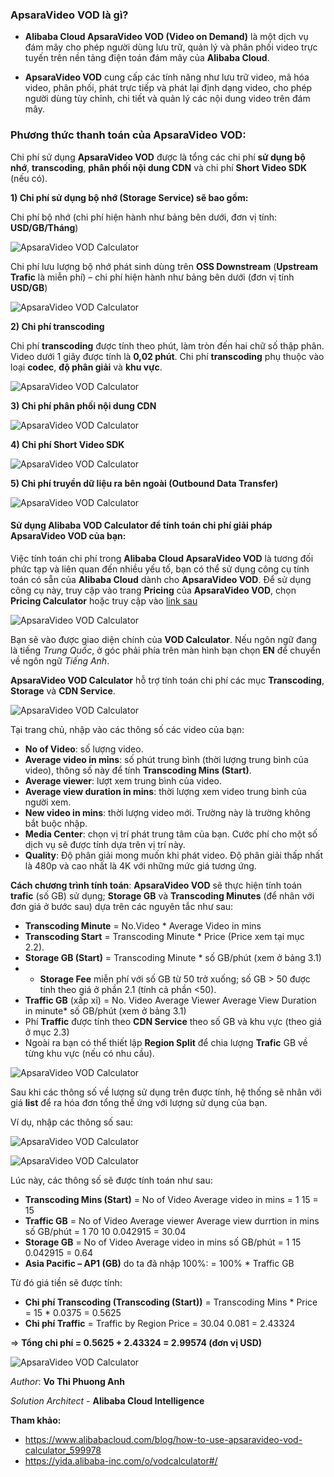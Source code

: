 ### ApsaraVideo VOD là gì?

- **Alibaba Cloud ApsaraVideo VOD (Video on Demand)** là một dịch vụ đám mây cho phép người dùng lưu trữ, quản lý và phân phối video trực tuyến trên nền tảng điện toán đám mây của **Alibaba Cloud**.

- **ApsaraVideo VOD** cung cấp các tính năng như lưu trữ video, mã hóa video, phân phối, phát trực tiếp và phát lại định dạng video, cho phép người dùng tùy chỉnh, chi tiết và quản lý các nội dung video trên đám mây.

### Phương thức thanh toán của ApsaraVideo VOD:

Chi phí sử dụng **ApsaraVideo VOD** được là tổng các chi phí **sử dụng bộ nhớ**, **transcoding**, **phân phối nội dung CDN** và chi phí **Short Video SDK** (nếu có).

**1) Chi phí sử dụng bộ nhớ (Storage Service) sẽ bao gồm:**

Chi phí bộ nhớ (chi phí hiện hành như bảng bên dưới, đơn vị tính: **USD/GB/Tháng**)

![ApsaraVideo VOD Calculator](/Image/ApsaraVideo-VOD-Calculator01.png)

Chi phí lưu lượng bộ nhớ phát sinh dùng trên **OSS Downstream** (**Upstream Trafic** là miễn phí) – chi phí hiện hành như bảng bên dưới (đơn vị tính **USD/GB**)

![ApsaraVideo VOD Calculator](/Image/ApsaraVideo-VOD-Calculator02.png)

**2) Chi phí transcoding**

Chi phí **transcoding** được tính theo phút, làm tròn đến hai chữ số thập phân. Video dưới 1 giây được tính là **0,02 phút**. Chi phí **transcoding** phụ thuộc vào loại **codec**, **độ phân giải** và **khu vực**.

![ApsaraVideo VOD Calculator](/Image/ApsaraVideo-VOD-Calculator03.png)

**3) Chi phí phân phối nội dung CDN**

![ApsaraVideo VOD Calculator](/Image/ApsaraVideo-VOD-Calculator04.png)

**4) Chi phí Short Video SDK**

![ApsaraVideo VOD Calculator](/Image/ApsaraVideo-VOD-Calculator05.png)

**5) Chi phí truyền dữ liệu ra bên ngoài (Outbound Data Transfer)**

![ApsaraVideo VOD Calculator](/Image/ApsaraVideo-VOD-Calculator06.png)

#### Sử dụng Alibaba VOD Calculator để tính toán chi phí giải pháp ApsaraVideo VOD của bạn:

Việc tính toán chi phí trong **Alibaba Cloud ApsaraVideo VOD** là tương đối phức tạp và liên quan đến nhiều yếu tố, bạn có thể sử dụng công cụ tính toán có sẵn của **Alibaba Cloud** dành cho **ApsaraVideo VOD**.
Để sử dụng công cụ này, truy cập vào trang **Pricing** của **ApsaraVideo VOD**, chọn **Pricing Calculator** hoặc truy cập vào [link sau](https://yida.alibaba-inc.com/o/vodcalculator#/)

![ApsaraVideo VOD Calculator](/Image/ApsaraVideo-VOD-Calculator07.png)

Bạn sẽ vào được giao diện chính của **VOD Calculator**. Nếu ngôn ngữ đang là tiếng *Trung Quốc*, ở góc phải phía trên màn hình bạn chọn **EN** để chuyển về ngôn ngữ *Tiếng Anh*. 

**ApsaraVideo VOD Calculator** hỗ trợ tính toán chi phí các mục **Transcoding**, **Storage** và **CDN Service**.

![ApsaraVideo VOD Calculator](/Image/ApsaraVideo-VOD-Calculator08.png)

Tại trang chủ, nhập vào các thông số các video của bạn:

- **No of Video**: số lượng video.
- **Average video in mins**: số phút trung bình (thời lượng trung bình của video), thông số này để tính **Transcoding Mins (Start)**.
- **Average viewer**: lượt xem trung bình của video.
- **Average view duration in mins**: thời lượng xem video trung bình của người xem.
- **New video in mins**: thời lượng video mới. Trường này là trường không bắt buộc nhập.
- **Media Center**: chọn vị trí phát trung tâm của bạn. Cước phí cho một số dịch vụ sẽ được tính dựa trên vị trí này.
- **Quality**: Độ phân giải mong muốn khi phát video. Độ phân giải thấp nhất là 480p và cao nhất là 4K với những mức giá tương ứng.

**Cách chương trình tính toán**: **ApsaraVideo VOD** sẽ thực hiện tính toán **trafic** (số GB) sử dụng; **Storage GB** và **Transcoding Minutes** (để nhân với đơn giá ở bước sau) dựa trên các nguyên tắc như sau:

- **Transcoding Minute** = No.Video * Average Video in mins
- **Transcoding Start** = Transcoding Minute * Price (Price xem tại mục 2.2).
- **Storage GB (Start)** = Transcoding Minute * số GB/phút (xem ở bảng 3.1)
- - **Storage Fee** miễn phí với số GB từ 50 trở xuống; số GB > 50 được tính theo giá ở phần 2.1 (tính cả phần <50).
- **Traffic GB** (xấp xỉ) = No. Video Average Viewer Average View Duration in minute* số GB/phút (xem ở bảng 3.1)
- Phí **Traffic** được tính theo **CDN Service** theo số GB và khu vực (theo giá ở mục 2.3)
- Ngoài ra bạn có thể thiết lập **Region Split** để chia lượng **Trafic** GB về từng khu vực (nếu có nhu cầu).
 
![ApsaraVideo VOD Calculator](/Image/ApsaraVideo-VOD-Calculator09.png)

Sau khi các thông số về lượng sử dụng trên được tính, hệ thống sẽ nhân với giá **list** để ra hóa đơn tổng thể ứng với lượng sử dụng của bạn.

Ví dụ, nhập các thông số sau:

![ApsaraVideo VOD Calculator](/Image/ApsaraVideo-VOD-Calculator010.png)

![ApsaraVideo VOD Calculator](/Image/ApsaraVideo-VOD-Calculator011.png)

Lúc này, các thông số sẽ được tính toán như sau:

- **Transcoding Mins (Start)** = No of Video Average video in mins = 1 15 = 15
- **Traffic GB** = No of Video Average viewer Average view durrtion in mins số GB/phút = 1 70 10 0.042915 = 30.04
- **Storage GB** = No of Video Average video in mins số GB/phút
= 1 15 0.042915 = 0.64
- **Asia Pacific – AP1 (GB)** do ta đã nhập 100%: = 100% * Traffic GB

Từ đó giá tiền sẽ được tính:

- **Chi phí Transcoding (Transcoding (Start))** = Transcoding Mins * Price
= 15 * 0.0375 = 0.5625
- **Chi phí Traffic** = Traffic by Region Price = 30.04 0.081 = 2.43324

=> **Tổng chi phí = 0.5625 + 2.43324 = 2.99574 (đơn vị USD)**

![ApsaraVideo VOD Calculator](/Image/ApsaraVideo-VOD-Calculator012.png)
    
*Author*: **Vo Thi Phuong Anh**

*Solution Architect* - **Alibaba Cloud Intelligence**

**Tham khảo:**
- https://www.alibabacloud.com/blog/how-to-use-apsaravideo-vod-calculator_599978
- https://yida.alibaba-inc.com/o/vodcalculator#/